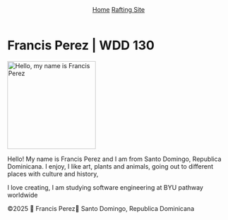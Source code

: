 <!DOCTYPE html>
<html lang="en-US">
  <link rel="stylesheet" href="styles.css">
  <head>
    <meta charset="utf-8">
    <meta name="viewport" content="width=device-width,initial-scale=1.0">
    <title>FRANCIS PEREZ | WDD 130</title>
  </head>
  <body>
    <header>
      <nav>
        <a href="#">Home</a>
        <a href="wwr/">Rafting Site</a>
      </nav>
    </header>
    <main>
      <h1>Francis Perez | WDD 130</h1>
      <img src="[main/FRANCIS.03.jpg](https://github.com/Francis3200/wdd-130/blob/main/FRANCIS.03.jpg)" alt="Hello, my name is Francis Perez" width="200">
      <p>Hello! My name is Francis Perez and I am from Santo Domingo, Republica Dominicana. I enjoy, I like art, plants and animals, going out to different places with culture and history,</p>
        <p> I love creating, I am studying software engineering at BYU pathway worldwide </p>
    </main>
    <footer>
      <p>©2025 🌴 Francis Perez🌴 Santo Domingo, Republica Dominicana</p>
    </footer>
  </body>
</html>
